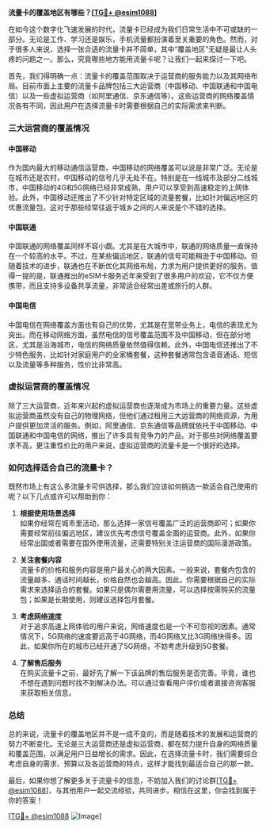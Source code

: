 **流量卡的覆盖地区有哪些？[[TG💪+ @esim1088](https://t.me/s/esim1088)]**

在如今这个数字化飞速发展的时代，流量卡已经成为我们日常生活中不可或缺的一部分。无论是工作、学习还是娱乐，手机流量都扮演着至关重要的角色。然而，对于很多人来说，选择一张合适的流量卡并不简单，其中“覆盖地区”无疑是最让人头疼的问题之一。那么，究竟哪些地方能用流量卡呢？让我们一起来探讨一下吧。

首先，我们得明确一点：流量卡的覆盖范围取决于运营商的服务能力以及其网络布局。目前市面上主要的流量卡品牌包括三大运营商（中国移动、中国联通和中国电信）以及一些虚拟运营商（如阿里通信、京东通信等）。这些运营商的网络覆盖情况各有不同，因此用户在选择流量卡时需要根据自己的实际需求来判断。

### **三大运营商的覆盖情况**

#### **中国移动**
作为国内最大的移动通信运营商，中国移动的网络覆盖可以说是非常广泛。无论是在城市还是农村，中国移动的信号几乎无处不在。特别是在一线城市及部分二线城市，中国移动的4G和5G网络已经非常成熟，用户可以享受到高速稳定的上网体验。此外，中国移动还推出了不少针对特定区域的流量套餐，比如针对偏远地区的优惠流量包，这对于那些经常往返于城乡之间的人来说是个不错的选择。

#### **中国联通**
中国联通的网络覆盖同样不容小觑。尤其是在大城市中，联通的网络质量一直保持在一个较高的水平。不过，在某些偏远地区，联通的信号可能稍逊于中国移动。但随着技术的进步，联通也在不断优化其网络布局，力求为用户提供更好的服务。值得一提的是，联通推出的eSIM卡服务近年来受到了很多用户的欢迎，它不仅方便携带，而且支持多设备共享流量，非常适合经常出差或旅行的人群。

#### **中国电信**
中国电信在网络覆盖方面也有自己的优势，尤其是在宽带业务上，电信的表现尤为突出。而在移动网络方面，虽然电信的信号覆盖范围不及中国移动，但在部分地区，尤其是沿海城市，电信的网络质量依然值得信赖。此外，中国电信还推出了不少特色服务，比如针对家庭用户的全家桶套餐，这种套餐通常包含语音通话、短信以及流量等多种服务，性价比非常高。

### **虚拟运营商的覆盖情况**

除了三大运营商，近年来兴起的虚拟运营商也逐渐成为市场上的重要力量。这些虚拟运营商虽然没有自己的物理网络，但他们通过租用三大运营商的网络资源，为用户提供更加灵活的服务。例如，阿里通信、京东通信等品牌就依托于中国移动、中国联通和中国电信的网络，推出了许多具有竞争力的产品。对于那些对网络覆盖要求不高，更注重性价比的用户来说，虚拟运营商的流量卡是一个很好的选择。

### **如何选择适合自己的流量卡？**

既然市场上有这么多流量卡可供选择，那么我们应该如何挑选一款适合自己使用的呢？以下几点或许可以帮助到你：

1. **根据使用场景选择**  
   如果你经常在城市里活动，那么选择一家信号覆盖广泛的运营商即可；如果你需要经常前往偏远地区，建议优先考虑信号覆盖全面的运营商。此外，如果你经常出国或者需要在国外使用流量，还需要特别关注运营商的国际漫游政策。

2. **关注套餐内容**  
   流量卡的价格和服务内容是用户最关心的两大因素。一般来说，套餐内包含的流量越多、通话时间越长，价格自然也会越高。因此，你需要根据自己的实际需求来选择适合的套餐。如果只是偶尔需要用流量，可以选择按需购买的流量包；如果是长期使用，则建议选择包月套餐。

3. **考虑网络速度**  
   对于追求高速上网体验的用户来说，网络速度也是一个不可忽视的因素。通常情况下，5G网络的速度要远高于4G网络，而4G网络又比3G网络快得多。因此，如果你所在的城市已经开通了5G网络，不妨考虑升级到5G套餐。

4. **了解售后服务**  
   在购买流量卡之前，最好先了解一下该品牌的售后服务是否完善。毕竟，谁也不想在遇到问题时找不到解决办法。可以通过查看用户评价或者直接咨询客服来获取相关信息。

### **总结**

总的来说，流量卡的覆盖地区并不是一成不变的，而是随着技术的发展和运营商的努力不断变化。无论是三大运营商还是虚拟运营商，都在努力提升自身的网络质量和覆盖范围，以满足用户日益增长的需求。因此，在选择流量卡时，我们需要综合考虑自身的需求、预算以及各运营商的特点，这样才能找到最适合自己的那一款。

最后，如果你想了解更多关于流量卡的信息，不妨加入我们的讨论群[[TG💪+ @esim1088](https://t.me/s/esim1088)]，与其他用户一起交流经验，共同进步。相信在这里，你会找到属于你的答案！

[[TG💪+ @esim1088](https://t.me/s/esim1088) ![Image](https://i.postimg.cc/4NQfJmqS/Snipaste-2025-05-13-00-14-12.png)]